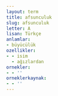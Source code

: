```yaml
---
layout: term
title: afsunculuk
slug: afsunculuk
letter: A
lisan: Türkçe
anlamlar:
- büyücülük
ozellikler:
- - isim
  - ağızlardan
ornekler:
- - ''
orneklerkaynak:
- - ''
---
```

